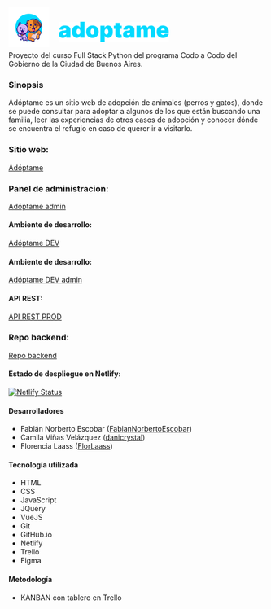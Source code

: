 <p align="left">
<img src="img/isotipo redondo.png" alt="adoptame_isotipo" width="80" height="80" style="margin-right: 15px; margin-bottom: -10px;"/>
<img src="img/logotipo celeste.png" alt="adoptame_isotipo" height="40"/>
</p>
Proyecto del curso Full Stack Python del programa Codo a Codo del Gobierno de la Ciudad de Buenos Aires.

### Sinopsis

Adóptame es un sitio web de adopción de animales (perros y gatos), donde se puede consultar para adoptar a algunos de los que están buscando una familia, leer las experiencias de otros casos de adopción y conocer dónde se encuentra el refugio en caso de querer ir a visitarlo.

### Sitio web:
[Adóptame](https://adoptame-ba.netlify.app)

### Panel de administracion:
[Adóptame admin](https://adoptame-ba.netlify.app/admin.html)

#### Ambiente de desarrollo:
[Adóptame DEV](https://fabiannorbertoescobar.github.io/adoptame/)

#### Ambiente de desarrollo:
[Adóptame DEV admin](https://fabiannorbertoescobar.github.io/adoptame/admin.html)

#### API REST:
[API REST PROD](https://fabianescobar.pythonanywhere.com)

### Repo backend:
[Repo backend](https://github.com/FabianNorbertoEscobar/adoptame-api/)

#### Estado de despliegue en Netlify:

[![Netlify Status](https://api.netlify.com/api/v1/badges/7082062a-ae16-4f1a-9c39-835167182ff6/deploy-status)](https://app.netlify.com/sites/adoptame-ba/deploys)

#### Desarrolladores

* Fabián Norberto Escobar ([FabianNorbertoEscobar](https://github.com/FabianNorbertoEscobar))<br>
* Camila Viñas Velázquez ([danicrystal](https://github.com/danicrystal))<br>
* Florencia Laass ([FlorLaass](https://github.com/FlorLaass))<br>

#### Tecnología utilizada
* HTML
* CSS
* JavaScript
* JQuery
* VueJS
* Git
* GitHub.io
* Netlify
* Trello
* Figma

#### Metodología
* KANBAN con tablero en Trello
